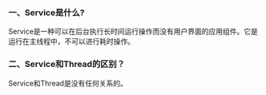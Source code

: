 ### 一、Service是什么? ###

Service是一种可以在后台执行长时间运行操作而没有用户界面的应用组件。它是运行在主线程中，不可以进行耗时操作。

### 二、Service和Thread的区别？ ###

Service和Thread是没有任何关系的。
